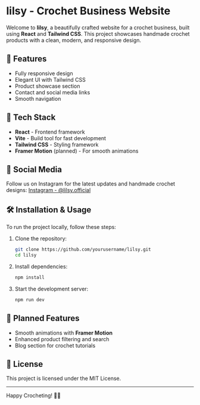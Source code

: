 # lilsy - Crochet Business Website

Welcome to **lilsy**, a beautifully crafted website for a crochet business, built using **React** and **Tailwind CSS**. This project showcases handmade crochet products with a clean, modern, and responsive design.

## 🧶 Features
- Fully responsive design
- Elegant UI with Tailwind CSS
- Product showcase section
- Contact and social media links
- Smooth navigation

## 🚀 Tech Stack
- **React** - Frontend framework
- **Vite** - Build tool for fast development
- **Tailwind CSS** - Styling framework
- **Framer Motion** (planned) - For smooth animations

## 📸 Social Media
Follow us on Instagram for the latest updates and handmade crochet designs:
[Instagram - @lilsy.official](https://instagram.com/lilsy.official)

## 🛠 Installation & Usage
To run the project locally, follow these steps:

1. Clone the repository:
   ```sh
   git clone https://github.com/yourusername/lilsy.git
   cd lilsy
   ```
2. Install dependencies:
   ```sh
   npm install
   ```
3. Start the development server:
   ```sh
   npm run dev
   ```

## 🔮 Planned Features
- Smooth animations with **Framer Motion**
- Enhanced product filtering and search
- Blog section for crochet tutorials

## 📜 License
This project is licensed under the MIT License.

---

Happy Crocheting! 🧵✨

